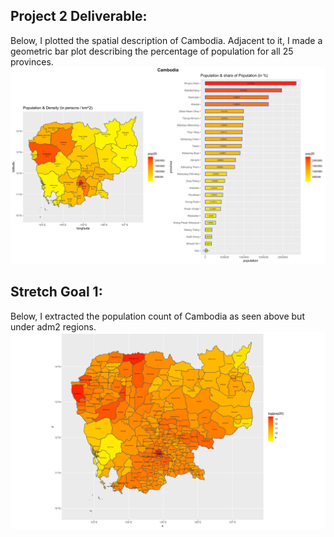 ## Project 2 Deliverable:

Below, I plotted the spatial description of Cambodia. Adjacent to it, I made a geometric bar plot describing the percentage of population for all 25 provinces. 
![](https://raw.githubusercontent.com/dloumeau/data100repository/main/Screen%20Shot%202021-03-05%20at%209.57.02%20AM.png)

## Stretch Goal 1:

Below, I extracted the population count of Cambodia as seen above but under adm2 regions.
![](https://raw.githubusercontent.com/dloumeau/data100repository/main/Screen%20Shot%202021-03-05%20at%2010.13.35%20AM.png)
